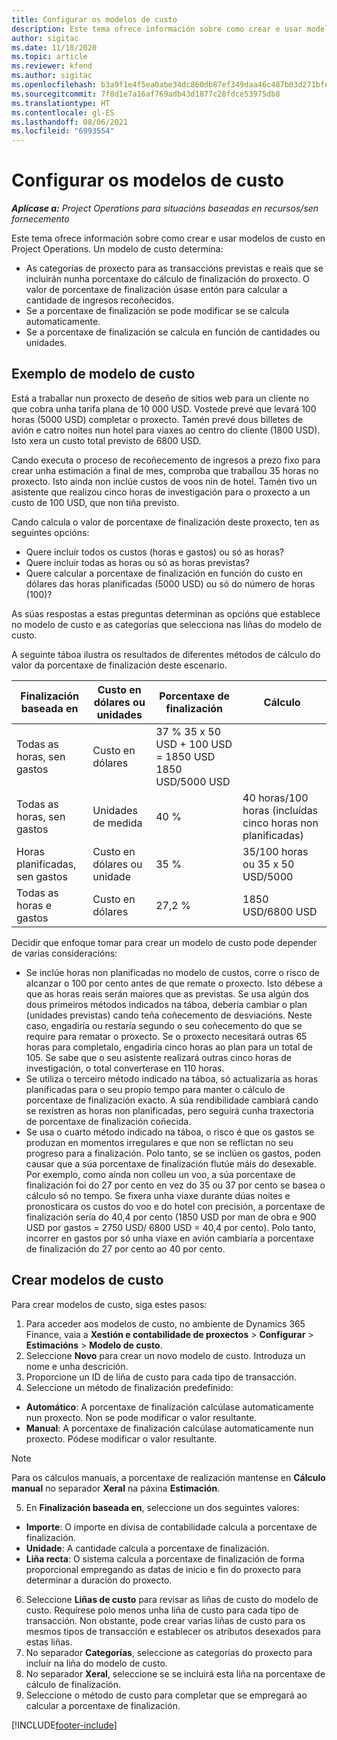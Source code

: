 ```yaml
---
title: Configurar os modelos de custo
description: Este tema ofrece información sobre como crear e usar modelos de custo en Project Operations.
author: sigitac
ms.date: 11/18/2020
ms.topic: article
ms.reviewer: kfend
ms.author: sigitac
ms.openlocfilehash: b3a9f1e4f5ea0abe34dc860db87ef349daa46c487b03d271bfe207868c521f39
ms.sourcegitcommit: 7f8d1e7a16af769adb43d1877c28fdce53975db8
ms.translationtype: HT
ms.contentlocale: gl-ES
ms.lasthandoff: 08/06/2021
ms.locfileid: "6993554"
---
```

# <a name="set-up-cost-templates"></a>Configurar os modelos de custo

_**Aplícase a:** Project Operations para situacións baseadas en recursos/sen fornecemento_


Este tema ofrece información sobre como crear e usar modelos de custo en Project Operations. Un modelo de custo determina:

- As categorías de proxecto para as transaccións previstas e reais que se incluirán nunha porcentaxe do cálculo de finalización do proxecto. O valor de porcentaxe de finalización úsase entón para calcular a cantidade de ingresos recoñecidos.
- Se a porcentaxe de finalización se pode modificar se se calcula automaticamente.
- Se a porcentaxe de finalización se calcula en función de cantidades ou unidades.

## <a name="cost-template-example"></a>Exemplo de modelo de custo

Está a traballar nun proxecto de deseño de sitios web para un cliente no que cobra unha tarifa plana de 10 000 USD. Vostede prevé que levará 100 horas (5000 USD) completar o proxecto. Tamén prevé dous billetes de avión e catro noites nun hotel para viaxes ao centro do cliente (1800 USD). Isto xera un custo total previsto de 6800 USD.

Cando executa o proceso de recoñecemento de ingresos a prezo fixo para crear unha estimación a final de mes, comproba que traballou 35 horas no proxecto. Isto aínda non inclúe custos de voos nin de hotel. Tamén tivo un asistente que realizou cinco horas de investigación para o proxecto a un custo de 100 USD, que non tiña previsto.

Cando calcula o valor de porcentaxe de finalización deste proxecto, ten as seguintes opcións:

- Quere incluír todos os custos (horas e gastos) ou só as horas?
- Quere incluír todas as horas ou só as horas previstas?
- Quere calcular a porcentaxe de finalización en función do custo en dólares das horas planificadas (5000 USD) ou só do número de horas (100)?

As súas respostas a estas preguntas determinan as opcións que establece no modelo de custo e as categorías que selecciona nas liñas do modelo de custo.

A seguinte táboa ilustra os resultados de diferentes métodos de cálculo do valor da porcentaxe de finalización deste escenario.

| Finalización baseada en | Custo en dólares ou unidades | Porcentaxe de finalización | Cálculo |
| --- | --- | --- | --- |
| Todas as horas, sen gastos | Custo en dólares | 37 % 35 x 50 USD + 100 USD = 1850 USD 1850 USD/5000 USD |
| Todas as horas, sen gastos | Unidades de medida | 40 % | 40 horas/100 horas (incluídas cinco horas non planificadas) |
| Horas planificadas, sen gastos | Custo en dólares ou unidade | 35 % | 35/100 horas ou 35 x 50 USD/5000 |
| Todas as horas e gastos | Custo en dólares | 27,2 % | 1850 USD/6800 USD |

Decidir que enfoque tomar para crear un modelo de custo pode depender de varias consideracións:

- Se inclúe horas non planificadas no modelo de custos, corre o risco de alcanzar o 100 por cento antes de que remate o proxecto. Isto débese a que as horas reais serán maiores que as previstas. Se usa algún dos dous primeiros métodos indicados na táboa, debería cambiar o plan (unidades previstas) cando teña coñecemento de desviacións. Neste caso, engadiría ou restaría segundo o seu coñecemento do que se require para rematar o proxecto. Se o proxecto necesitará outras 65 horas para completalo, engadiría cinco horas ao plan para un total de 105. Se sabe que o seu asistente realizará outras cinco horas de investigación, o total converterase en 110 horas.
- Se utiliza o terceiro método indicado na táboa, só actualizaría as horas planificadas para o seu propio tempo para manter o cálculo de porcentaxe de finalización exacto. A súa rendibilidade cambiará cando se rexistren as horas non planificadas, pero seguirá cunha traxectoria de porcentaxe de finalización coñecida.
- Se usa o cuarto método indicado na táboa, o risco é que os gastos se produzan en momentos irregulares e que non se reflictan no seu progreso para a finalización. Polo tanto, se se inclúen os gastos, poden causar que a súa porcentaxe de finalización flutúe máis do desexable. Por exemplo, como aínda non colleu un voo, a súa porcentaxe de finalización foi do 27 por cento en vez do 35 ou 37 por cento se basea o cálculo só no tempo. Se fixera unha viaxe durante dúas noites e pronosticara os custos do voo e do hotel con precisión, a porcentaxe de finalización sería do 40,4 por cento (1850 USD por man de obra e 900 USD por gastos = 2750 USD/ 6800 USD = 40,4 por cento). Polo tanto, incorrer en gastos por só unha viaxe en avión cambiaría a porcentaxe de finalización do 27 por cento ao 40 por cento.

## <a name="create-cost-templates"></a>Crear modelos de custo
Para crear modelos de custo, siga estes pasos:

1. Para acceder aos modelos de custo, no ambiente de Dynamics 365 Finance, vaia a **Xestión e contabilidade de proxectos** > **Configurar** > **Estimacións** > **Modelo de custo**.
2. Seleccione **Novo** para crear un novo modelo de custo. Introduza un nome e unha descrición.
3. Proporcione un ID de liña de custo para cada tipo de transacción.
4. Seleccione un método de finalización predefinido:

  - **Automático**: A porcentaxe de finalización calcúlase automaticamente nun proxecto. Non se pode modificar o valor resultante.
  - **Manual**: A porcentaxe de finalización calcúlase automaticamente nun proxecto. Pódese modificar o valor resultante.

  > [!NOTE]
  > Para os cálculos manuais, a porcentaxe de realización mantense en **Cálculo manual** no separador **Xeral** na páxina **Estimación**.

5. En **Finalización baseada en**, seleccione un dos seguintes valores:

  - **Importe**: O importe en divisa de contabilidade calcula a porcentaxe de finalización.
  - **Unidade**: A cantidade calcula a porcentaxe de finalización.
  - **Liña recta**: O sistema calcula a porcentaxe de finalización de forma proporcional empregando as datas de inicio e fin do proxecto para determinar a duración do proxecto.

6. Seleccione **Liñas de custo** para revisar as liñas de custo do modelo de custo. Requírese polo menos unha liña de custo para cada tipo de transacción. Non obstante, pode crear varias liñas de custo para os mesmos tipos de transacción e establecer os atributos desexados para estas liñas.
7. No separador **Categorías**, seleccione as categorías do proxecto para incluír na liña do modelo de custo.
8. No separador **Xeral**, seleccione se se incluirá esta liña na porcentaxe de cálculo de finalización.
9. Seleccione o método de custo para completar que se empregará ao calcular a porcentaxe de finalización.


[!INCLUDE[footer-include](../includes/footer-banner.md)]